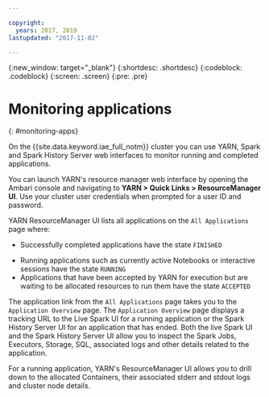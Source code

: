 ```yaml
---

copyright:
  years: 2017, 2019
lastupdated: "2017-11-02"

---
```


<!-- Attribute definitions -->
{:new_window: target="_blank"}
{:shortdesc: .shortdesc}
{:codeblock: .codeblock}
{:screen: .screen}
{:pre: .pre}

# Monitoring applications
{: #monitoring-apps}

On the {{site.data.keyword.iae_full_notm}} cluster you can use YARN, Spark and Spark History Server web interfaces to monitor running and completed applications.

You can launch YARN's resource manager web interface by opening the Ambari console and navigating to **YARN > Quick Links > ResourceManager UI**. Use your cluster user credentials when prompted for a user ID and password.

YARN ResourceManager UI lists all applications on the `All Applications` page where:

- Successfully completed applications have the state `FINISHED`
* Running applications such as currently active Notebooks or interactive sessions have the state `RUNNING`
* Applications that have been accepted by YARN for execution but are waiting to be allocated resources to run them have the state `ACCEPTED`

The application link from the `All Applications` page takes you to the `Application Overview` page. The `Application Overview` page displays a tracking URL to the Live Spark UI for a running application or the Spark History Server UI for an application that has ended. Both the live Spark UI and the Spark History Server UI allow you to inspect the Spark Jobs, Executors, Storage, SQL, associated logs and other details related to the application.

For a running application, YARN's ResourceManager UI allows you to drill down to the allocated Containers, their associated stderr and stdout logs and cluster node details.
